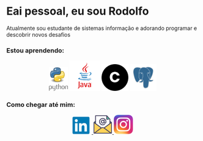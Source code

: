 # Eai pessoal, eu sou Rodolfo 

Atualmente sou estudante de sistemas informação e adorando programar e descobrir novos desafios

### Estou aprendendo:

<p align=center>
    <img src="./icons/python.png" width="50px"/>
    <img src="./icons/java.png" width="80px"/>
    <img src="./icons/c.png" width="70px"/>
    <img src="./icons/pgsql.png" width="70px">
</p>


### Como chegar até mim:

<p align=center>
    <a href="https://www.linkedin.com/in/rodolfo-mamud-b84b6820b/">
        <img src="./icons/linkedin.png" width="50px"/>
    </a>
    <a href="rodolfo.guner@outlook.com">
        <img src="./icons/email.png" width="50px"/>
    </a>
    <a href="https://www.instagram.com/rodolfo.mamud/">
        <img src="./icons/instagram.png" width="50px"/>
    </a>
</p>

